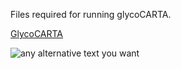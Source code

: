 Files required for running glycoCARTA.

[GlycoCARTA](https://vgdev.cedar.buffalo.edu/glycocarta)

![any alternative text you want ](./gglycoCARTA_GDP-Fuc.gif)
